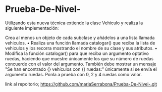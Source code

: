 # Prueba-De-Nivel-

Utilizando esta nueva técnica extiende la clase Vehiculo y realiza la siguiente implementación:


Crea al menos un objeto de cada subclase y añádelos a una lista llamada vehiculos.
• Realiza una función llamada catalogar() que reciba la lista de vehiculos y los recorra mostrando el nombre de su clase y sus atributos.
• Modifica la función catalogar() para que reciba un argumento optativo ruedas, haciendo que muestre únicamente los que su número de ruedas concuerde con el valor del argumento. También debe mostrar un mensaje "Se han encontrado {} vehículos con {} ruedas:" únicamente si se envía el argumento ruedas. Ponla a prueba con 0, 2 y 4 ruedas como valor.

link al repoitorio; https://github.com/mariaSerrabona/Prueba-De-Nivel-.git